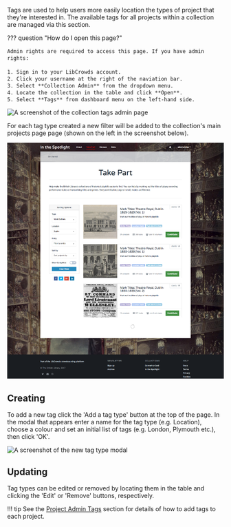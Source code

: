 Tags are used to help users more easily location the types of project that
they're interested in. The available tags for all projects within a collection
are managed via this section.

??? question "How do I open this page?"

    Admin rights are required to access this page. If you have admin rights:

    1. Sign in to your LibCrowds account.
    2. Click your username at the right of the naviation bar.
    3. Select **Collection Admin** from the dropdown menu.
    4. Locate the collection in the table and click **Open**.
    5. Select **Tags** from dashboard menu on the left-hand side.

![A screenshot of the collection tags admin page](/assets/img/admin-collection-tags.png?raw=true)

For each tag type created a new filter will be added to
the  collection's main projects page page (shown on the left in the screenshot
below).

![A screenshot of the main collection projects page](/assets/img/collection-projects.png?raw=true)

## Creating

To add a new tag click the 'Add a tag type' button at the top of the page. In
the modal that appears enter a name for the tag type (e.g. Location), choose a
colour and set an initial list of tags (e.g. London, Plymouth etc.), then
click 'OK'.

![A screenshot of the new tag type modal](/assets/img/admin-collection-tags-new.png?raw=true)

## Updating

Tag types can be edited or removed by locating them in the table and clicking
the 'Edit' or 'Remove' buttons, respectively.

!!! tip
    See the [Project Admin Tags](/project_settings/tags.md) section for details
    of how to add tags to each project.
